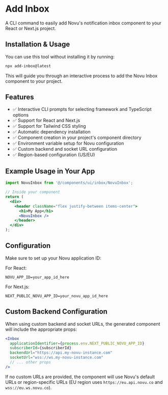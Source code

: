 # Add Inbox

A CLI command to easily add Novu's notification inbox component to your React or Next.js project.

## Installation & Usage

You can use this tool without installing it by running:

```bash
npx add-inbox@latest
```

This will guide you through an interactive process to add the Novu Inbox component to your project.

## Features

- ✅ Interactive CLI prompts for selecting framework and TypeScript options
- ✅ Support for React and Next.js
- ✅ Support for Tailwind CSS styling
- ✅ Automatic dependency installation
- ✅ Component creation in your project's component directory
- ✅ Environment variable setup for Novu configuration
- ✅ Custom backend and socket URL configuration
- ✅ Region-based configuration (US/EU)

## Example Usage in Your App

```jsx
import NovuInbox from '@/components/ui/inbox/NovuInbox';

// Inside your component
return (
  <div>
    <header className="flex justify-between items-center">
      <h1>My App</h1>
      <NovuInbox />
    </header>
  </div>
);
```

## Configuration

Make sure to set up your Novu application ID:

For React:
```
NOVU_APP_ID=your_app_id_here
```

For Next.js:
```
NEXT_PUBLIC_NOVU_APP_ID=your_novu_app_id_here
```

## Custom Backend Configuration

When using custom backend and socket URLs, the generated component will include the appropriate props:

```jsx
<Inbox 
  applicationIdentifier={process.env.NEXT_PUBLIC_NOVU_APP_ID}
  subscriberId={subscriberId}
  backendUrl="https://api.my-novu-instance.com"
  socketUrl="wss://ws.my-novu-instance.com"
  // ... other props
/>
```

If no custom URLs are provided, the component will use Novu's default URLs or region-specific URLs (EU region uses `https://eu.api.novu.co` and `wss://eu.ws.novu.co`).
